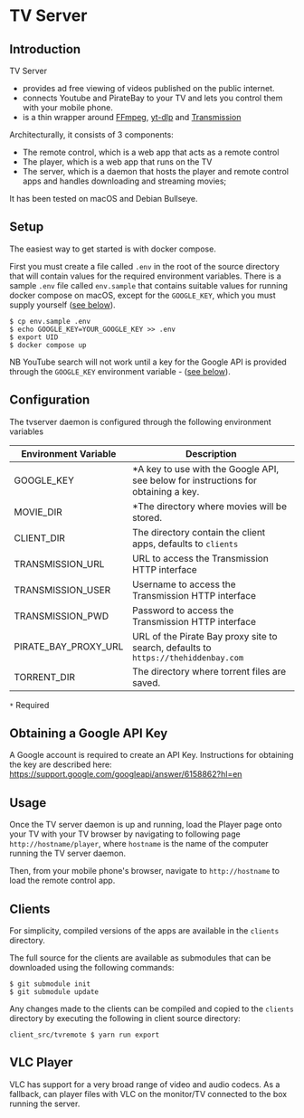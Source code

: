 # TV Server

## Introduction

TV Server 
- provides ad free viewing of videos published on the public internet.
- connects Youtube and PirateBay to your TV and lets you control them with your mobile phone.
- is a thin wrapper around [FFmpeg](https://ffmpeg.org/), 
[yt-dlp](https://github.com/yt-dlp/yt-dlp) and [Transmission](https://transmissionbt.com/)

Architecturally, it consists of 3 components:

- The remote control, which is a web app that acts as a remote control
- The player, which is a web app that runs on the TV
- The server, which is a daemon that hosts the player and remote control apps and handles downloading 
and streaming movies; 

It has been tested on macOS and Debian Bullseye.

## Setup

The easiest way to get started is with docker compose. 

First you must create a file called `.env` in the root of the source directory that will contain
values for the required environment variables. There is a sample `.env` file called `env.sample`
that contains suitable values for running docker compose on macOS,  except for the `GOOGLE_KEY`, 
which you must supply yourself ([see below](#obtaining-a-google-api-key)).

```shell
$ cp env.sample .env
$ echo GOOGLE_KEY=YOUR_GOOGLE_KEY >> .env
$ export UID
$ docker compose up
```
NB YouTube search will not work until a key for the Google API is provided through the 
`GOOGLE_KEY` environment variable - ([see below](#obtaining-a-google-api-key)).

## Configuration

The tvserver daemon is configured through the following environment variables

| Environment Variable | Description                                                                        |
|----------------------|------------------------------------------------------------------------------------|
| GOOGLE_KEY           | *A key to use with the Google API, see below for instructions for obtaining a key. |
| MOVIE_DIR            | *The directory where movies will be stored.                                        |
| CLIENT_DIR           | The directory contain the client apps, defaults to `clients`                       |
| TRANSMISSION_URL     | URL to access the Transmission HTTP interface                                      |
| TRANSMISSION_USER    | Username to access the Transmission HTTP interface                                 |
| TRANSMISSION_PWD     | Password to access the Transmission HTTP interface                                 |
| PIRATE_BAY_PROXY_URL | URL of the Pirate Bay proxy site to search, defaults to `https://thehiddenbay.com` |
| TORRENT_DIR          | The directory where torrent files are saved.                                       |

`*` Required

## Obtaining a Google API Key

A Google account is required to create an API Key. Instructions for obtaining the key are
described here: https://support.google.com/googleapi/answer/6158862?hl=en

## Usage

Once the TV server daemon is up and running, load the Player page onto your TV with your TV browser 
by navigating to following page `http://hostname/player`, where `hostname` is the name of the 
computer running the TV server daemon.

Then, from your mobile phone's browser, navigate to `http://hostname` to load the remote control app.

## Clients

For simplicity, compiled versions of the apps are available in the `clients` directory.

The full source for the clients are available as submodules that can be downloaded using
the following commands:

```shell
$ git submodule init
$ git submodule update
```

Any changes made to the clients can be compiled and copied to the `clients` directory by executing the
following in client source directory:

```shell
client_src/tvremote $ yarn run export
```

## VLC Player

VLC has support for a very broad range of video and audio codecs.
As a fallback, can player files with VLC on the monitor/TV connected to the box running the 
server. 
